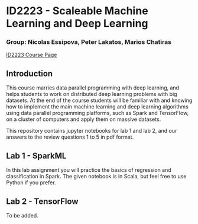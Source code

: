 # ID2223 - Scaleable Machine Learning and Deep Learning

### Group: Nicolas Essipova, Peter Lakatos, Marios Chatiras

[ID2223 Course Page](https://www.kth.se/student/kurser/kurs/ID2223?l=en)

## Introduction
This course marries data parallel programming with deep learning, and helps students to work on distributed deep learning problems with big datasets. At the end of the course students will be familiar with and knowing how to implement the main machine learning and deep learning algorithms using data parallel programming platforms, such as Spark and TensorFlow, on a cluster of computers and apply them on massive datasets.

This repository contains jupyter notebooks for lab 1 and lab 2, and our answers to the review questions 1 to 5 in pdf format.

## Lab 1 - SparkML
In this lab assignment you will practice the basics of regression and classification in Spark. The given notebook is in Scala, but feel free to use Python if you prefer.

## Lab 2 - TensorFlow
To be added.
